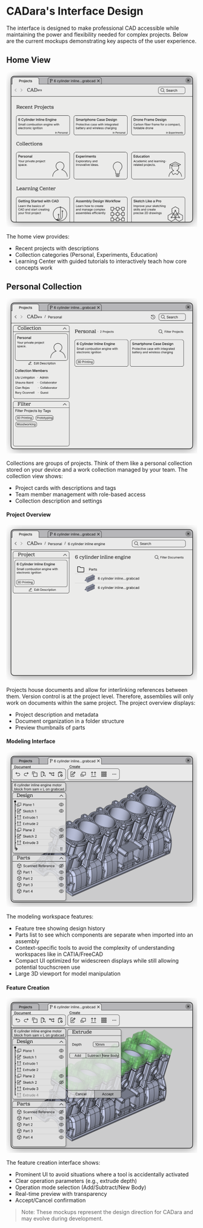 # CADara's Interface Design

The interface is designed to make professional CAD accessible while maintaining the power and flexibility needed for complex projects. Below are the current mockups demonstrating key aspects of the user experience.

## Home View
![Home page showing recent projects and collections](mockups/projects.png)

The home view provides:
- Recent projects with descriptions 
- Collection categories (Personal, Experiments, Education)
- Learning Center with guided tutorials to interactively teach how core concepts work

## Personal Collection 
![Personal collection view](mockups/collection.png)

Collections are groups of projects. Think of them like a personal collection stored on your device and a work collection managed by your team. 
The collection view shows:
- Project cards with descriptions and tags
- Team member management with role-based access 
- Collection description and settings

#### Project Overview
![Project structure and documents](mockups/project.png)

Projects house documents and allow for interlinking references between them. Version control is at the project level. Therefore, assemblies will only work on documents within the same project.
The project overview displays: 
- Project description and metadata
- Document organization in a folder structure
- Preview thumbnails of parts

#### Modeling Interface
![3D modeling workspace showing engine block](mockups/modeling.png)

The modeling workspace features:
- Feature tree showing design history 
- Parts list to see which components are separate when imported into an assembly
- Context-specific tools to avoid the complexity of understanding workspaces like in CATIA/FreeCAD
- Compact UI optimized for widescreen displays while still allowing potential touchscreen use 
- Large 3D viewport for model manipulation

#### Feature Creation
![Extrude operation dialog](mockups/extrude.png)

The feature creation interface shows:
- Prominent UI to avoid situations where a tool is accidentally activated
- Clear operation parameters (e.g., extrude depth) 
- Operation mode selection (Add/Subtract/New Body)
- Real-time preview with transparency
- Accept/Cancel confirmation

> Note: These mockups represent the design direction for CADara and may evolve during development.